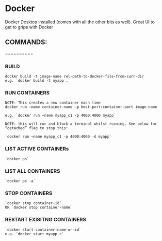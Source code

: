 # Docker

Docker Desktop installed (comes with all the other bits as well). Great UI to get to grips with Docker

## COMMANDS:

==========

### BUILD

    docker build -t image-name rel-path-to-docker-file-from-curr-dir
    e.g. `docker build -t myapp .`

### RUN CONTAINERS

    NOTE: This creates a new container each time
    docker run —name container-name -p host-port:container-port image-name

    e.g. `docker run —name myapp_c1 -p 4000:4000 myapp`

    NOTE: this will run and block a terminal whilst running. See below for “detached” flag to stop this:

    `docker run —name myapp_c1 -p 4000:4000 -d myapp`

### LIST ACTIVE CONTAINERs

    `docker ps`

### LIST ALL CONTAINERS

    `docker ps -a`

### STOP CONTAINERS

    `docker stop container-id`
    OR `docker stop container-name`

### RESTART EXISITNG CONTAINERS

    `docker start container-name-or-id`
    e.g. `docker start myapp_c`
